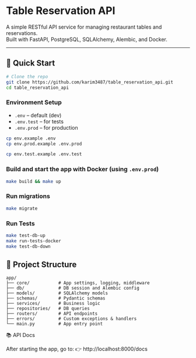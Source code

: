 # Table Reservation API

A simple RESTful API service for managing restaurant tables and reservations.  
Built with FastAPI, PostgreSQL, SQLAlchemy, Alembic, and Docker.

---

## 🚀 Quick Start

```bash
# Clone the repo
git clone https://github.com/karim3487/table_reservation_api.git
cd table_reservation_api
```

### Environment Setup

- `.env` – default (dev)
- `.env.test` – for tests
- `.env.prod` – for production


```bash
cp env.example .env
cp env.prod.example .env.prod

cp env.test.example .env.test
```

### Build and start the app with Docker (using `.env.prod`)

```bash
make build && make up
```

### Run migrations

```bash
make migrate
```

### Run Tests

```bash
make test-db-up
make run-tests-docker
make test-db-down
```

## 🧱 Project Structure

```
app/
├── core/           # App settings, logging, middleware
├── db/             # DB session and Alembic config
├── models/         # SQLAlchemy models
├── schemas/        # Pydantic schemas
├── services/       # Business logic
├── repositories/   # DB queries
├── routers/        # API endpoints
├── errors/         # Custom exceptions & handlers
└── main.py         # App entry point
```


📚 API Docs

After starting the app, go to:
👉 http://localhost:8000/docs
